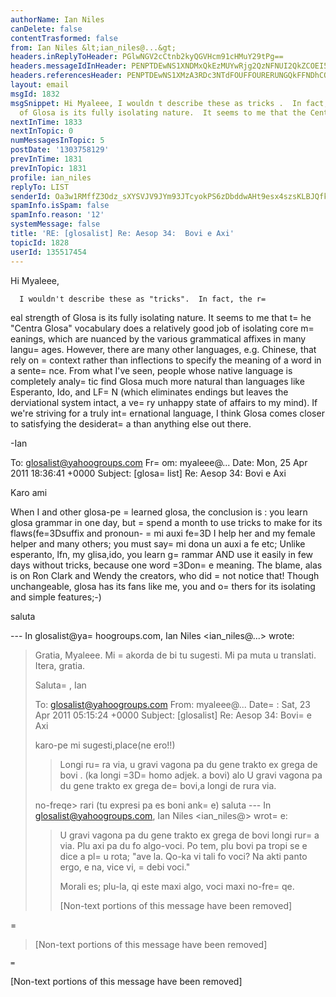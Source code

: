 ```yaml
---
authorName: Ian Niles
canDelete: false
contentTrasformed: false
from: Ian Niles &lt;ian_niles@...&gt;
headers.inReplyToHeader: PGlwNGV2cCtnb2kyQGVHcm91cHMuY29tPg==
headers.messageIdInHeader: PENPTDEwNS1XNDMxQkEzMUYwRjg2QzNFNUI2QkZCOEI5NjBAcGh4LmdibD4=
headers.referencesHeader: PENPTDEwNS1XMzA3RDc3NTdFOUFFOURERUNGQkFFNDhCOTYwQHBoeC5nYmw+LDxpcDRldnArZ29pMkBlR3JvdXBzLmNvbT4=
layout: email
msgId: 1832
msgSnippet: Hi Myaleee, I wouldn t describe these as tricks .  In fact, the real strength
  of Glosa is its fully isolating nature.  It seems to me that the Centra Glosa
nextInTime: 1833
nextInTopic: 0
numMessagesInTopic: 5
postDate: '1303758129'
prevInTime: 1831
prevInTopic: 1831
profile: ian_niles
replyTo: LIST
senderId: Oa3w1RMffZ3Odz_sXYSVJV9JYm93JTcyokPS6zDbddwAHt9esx4szsKLBJQfkE92l-J87hkKMps6fj6GTLZiMjzVd22L_5LH
spamInfo.isSpam: false
spamInfo.reason: '12'
systemMessage: false
title: 'RE: [glosalist] Re: Aesop 34:  Bovi e Axi'
topicId: 1828
userId: 135517454
---
```



Hi Myaleee,
 
      I wouldn't describe these as "tricks".  In fact, the r=
eal strength of Glosa is its fully isolating nature.  It seems to me that t=
he "Centra Glosa" vocabulary does a relatively good job of isolating core m=
eanings, which are nuanced by the various grammatical affixes in many langu=
ages.  However, there are many other languages, e.g. Chinese, that rely on =
context rather than inflections to specify the meaning of a word in a sente=
nce.  From what I've seen, people whose native language is completely analy=
tic find Glosa much more natural than languages like Esperanto, Ido, and LF=
N (which eliminates endings but leaves the derviational system intact, a ve=
ry unhappy state of affairs to my mind).  If we're striving for a truly int=
ernational language, I think Glosa comes closer to satisfying the desiderat=
a than anything else out there.
 
-Ian
 


To: glosalist@yahoogroups.com
Fr=
om: myaleee@...
Date: Mon, 25 Apr 2011 18:36:41 +0000
Subject: [glosa=
list] Re: Aesop 34: Bovi e Axi


  



Karo ami

When I and other glosa-pe =
learned glosa, the conclusion is : you learn glosa grammar in one day, but =
spend a month to use tricks to make for its flaws(fe=3Dsuffix and pronoun- =
mi auxi fe=3D I help her and my female helper and many others; you must say=
 mi dona un auxi a fe etc; Unlike esperanto, lfn, my glisa,ido, you learn g=
rammar AND use it easily in few days without tricks, because one word =3Don=
e meaning. The blame, alas is on Ron Clark and Wendy the creators, who did =
not notice that! Though unchangeable, glosa has its fans like me, you and o=
thers for its isolating and simple features;-)

saluta

--- In glosalist@ya=
hoogroups.com, Ian Niles <ian_niles@...> wrote:
>
> 
> Gratia, Myaleee. Mi =
akorda de bi tu sugesti. Mi pa muta u translati. Itera, gratia.
> 
> Saluta=
,
> Ian
> 
> 
> 
> To: glosalist@yahoogroups.com
> From: myaleee@...
> Date=
: Sat, 23 Apr 2011 05:15:24 +0000
> Subject: [glosalist] Re: Aesop 34: Bovi=
 e Axi
> 
> 
> 
> 
> 
> 
> karo-pe
> mi sugesti,place(ne ero!!)
> >Longi ru=
ra via, u gravi vagona pa du gene trakto ex grega de bovi .
> (ka longi =3D=
 homo adjek. a bovi)
> alo
> > U gravi vagona pa du gene trakto ex grega de=
 bovi,a longi de rura via.
> 
> no-freqe> rari
> (tu expresi pa es boni ank=
e)
> saluta
> --- In glosalist@yahoogroups.com, Ian Niles <ian_niles@> wrot=
e:
> >
> > 
> > U gravi vagona pa du gene trakto ex grega de bovi longi rur=
a via. Plu axi pa du fo algo-voci. Po tem, plu bovi pa tropi se e dice a pl=
u rota; "ave la. Qo-ka vi tali fo voci? Na akti panto ergo, e na, vice vi, =
debi voci."
> > 
> > Morali es; plu-la, qi este maxi algo, voci maxi no-fre=
qe. 
> > 
> > [Non-text portions of this message have been removed]
> >
> 
=
> 
> 
> 
> 
> [Non-text portions of this message have been removed]
>



 	=
	 	   		  

[Non-text portions of this message have been removed]


